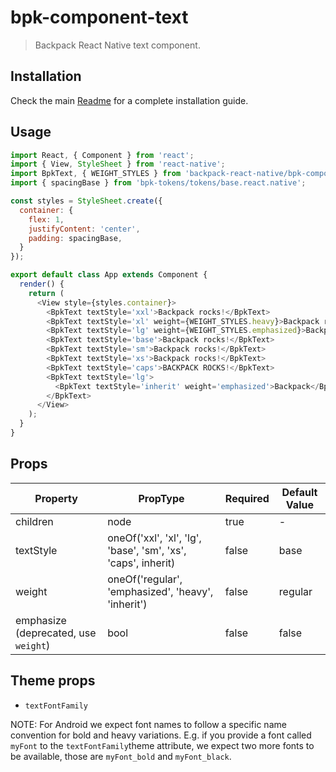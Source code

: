 # bpk-component-text

> Backpack React Native text component.

## Installation

Check the main [Readme](https://github.com/skyscanner/backpack-react-native#usage) for a complete installation guide.

## Usage

```js
import React, { Component } from 'react';
import { View, StyleSheet } from 'react-native';
import BpkText, { WEIGHT_STYLES } from 'backpack-react-native/bpk-component-text';
import { spacingBase } from 'bpk-tokens/tokens/base.react.native';

const styles = StyleSheet.create({
  container: {
    flex: 1,
    justifyContent: 'center',
    padding: spacingBase,
  }
});

export default class App extends Component {
  render() {
    return (
      <View style={styles.container}>
        <BpkText textStyle='xxl'>Backpack rocks!</BpkText>
        <BpkText textStyle='xl' weight={WEIGHT_STYLES.heavy}>Backpack rocks!</BpkText>
        <BpkText textStyle='lg' weight={WEIGHT_STYLES.emphasized}>Backpack rocks!</BpkText>
        <BpkText textStyle='base'>Backpack rocks!</BpkText>
        <BpkText textStyle='sm'>Backpack rocks!</BpkText>
        <BpkText textStyle='xs'>Backpack rocks!</BpkText>
        <BpkText textStyle='caps'>BACKPACK ROCKS!</BpkText>
        <BpkText textStyle='lg'>
          <BpkText textStyle='inherit' weight='emphasized'>Backpack</BpkText> rocks!
        </BpkText>
      </View>
    );
  }
}
```

## Props

| Property                             | PropType                                                        | Required | Default Value |
| ------------------------------------ | --------------------------------------------------------------- | -------- | ------------- |
| children                             | node                                                            | true     | -             |
| textStyle                            | oneOf('xxl', 'xl', 'lg', 'base', 'sm', 'xs', 'caps', inherit)   | false    | base          |
| weight                               | oneOf('regular', 'emphasized', 'heavy', 'inherit')              | false    | regular       |
| emphasize (deprecated, use `weight`) | bool                                                            | false    | false         |

## Theme props

* `textFontFamily`

NOTE: For Android we expect font names to follow a specific name convention for bold and heavy variations. E.g. if you provide a font called `myFont` to the `textFontFamily`theme attribute, we expect two more fonts to be available, those are `myFont_bold` and `myFont_black`.

